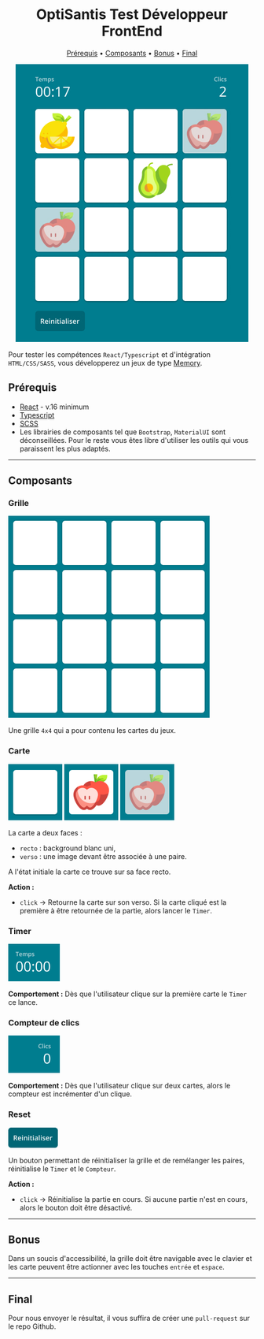 <h1 align="center">OptiSantis Test Développeur FrontEnd</h1>

<p align="center">
    <a href="#prerequis">Prérequis</a> • <a href="#les-composants">Composants</a> • <a href="#bonus">Bonus</a> • <a href="#final">Final</a>
</p>

<div align="center">
    <img src="./assets/images/.docs/Grid.jpg" alt="Jeux du Memory en cours" />
</div>

Pour tester les compétences `React/Typescript` et d'intégration `HTML/CSS/SASS`, vous développerez un jeux de type [Memory](https://fr.wikipedia.org/wiki/Memory_(jeu)).

## Prérequis

* [React](https://reactjs.org/) - v.16 minimum
* [Typescript](https://www.typescriptlang.org/)
* [SCSS](https://sass-lang.com/)
* Les librairies de composants tel que `Bootstrap`, `MaterialUI` sont déconseillées. Pour le reste vous êtes libre d'utiliser les outils qui vous paraissent les plus adaptés.

---

## Composants

### Grille

![Grille du Memory](/assets/images/.docs/components/Grid.jpg)

Une grille `4x4` qui a pour contenu les cartes du jeux.

### Carte

![Carte verso](/assets/images/.docs/components/Card/Recto.jpg)
![Carte verso](/assets/images/.docs/components/Card/Verso.jpg)
![Carte verso](/assets/images/.docs/components/Card/Found.jpg)

La carte a deux faces : 
* `recto` : background blanc uni,
* `verso` : une image devant être associée à une paire.

A l'état initiale la carte ce trouve sur sa face recto.

**Action :**
* `click` -> Retourne la carte sur son verso. Si la carte cliqué est la première à être retournée de la partie, alors lancer le `Timer`.

### Timer

![Timer à zéro](/assets/images/.docs/components/Timer.jpg)

**Comportement :** Dès que l'utilisateur clique sur la première carte le `Timer` ce lance. 

### Compteur de clics

![Compteur de cliques](/assets/images/.docs/components/Counter.jpg)

**Comportement :** Dès que l'utilisateur clique sur deux cartes, alors le compteur est incrémenter d'un clique. 

### Reset

![Button reset](/assets/images/.docs/components/Reset.png)

Un bouton permettant de réinitialiser la grille et de remélanger les paires, réinitialise le `Timer` et le `Compteur`.

**Action :** 
* `click` -> Réinitialise la partie en cours. Si aucune partie n'est en cours, alors le bouton doit être désactivé.

---

## Bonus

Dans un soucis d'accessibilité, la grille doit être navigable avec le clavier et les carte peuvent être actionner avec les touches `entrée` et `espace`.

---

## Final

Pour nous envoyer le résultat, il vous suffira de créer une `pull-request` sur le repo Github.

